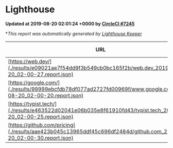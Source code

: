 
# Lighthouse

**Updated at 2019-08-20 02:01:24 +0000 by [CircleCI #7245](https://circleci.com/gh/ItinerisLtd/lighthouse-keeper-example/7245)**

**This report was automatically generated by [Lighthouse Keeper](https://github.com/itinerisltd/lighthouse-keeper)*

| URL | Performance | Accessibility | Best Practices | SEO | PWA | Updated At |
| --- | --- | --- | --- | --- | --- | --- |
| [https://web.dev/](./results/e09021ae7f54dd9f3b549cb0bc165f2b/web.dev_2019-08-20_02-00-27.report.json) | 0.91 | 0.9 | 1 | 0.96 | 1 | 2019-08-20T02:00:27.194Z |
| [https://google.com/](./results/99999ebcfdb78df077ad2727fd00969f/www.google.com_2019-08-20_02-00-20.report.json) | 0.93 | 0.86 | 0.93 | 0.83 | 0.56 | 2019-08-20T02:00:20.676Z |
| [https://typist.tech/](./results/e463522d02041e06b035e8f61910fd43/typist.tech_2019-08-20_02-00-25.report.json) |  |  |  |  |  | 2019-08-20T02:00:25.847Z |
| [https://github.com/pricing](./results/aae423b045c13965ddf45c696df2484d/github.com_2019-08-20_02-00-30.report.json) | 0.92 | 0.93 | 0.93 | 0.92 | 0.56 | 2019-08-20T02:00:30.634Z |
